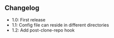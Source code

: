 ## Changelog

* 1.0: First release
* 1.1: Config file can reside in different directories
* 1.2: Add post-clone-repo hook
